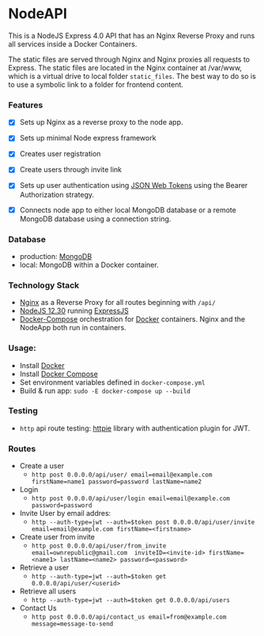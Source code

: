 # NodeAPI
This is a NodeJS Express 4.0 API that has an Nginx Reverse Proxy and runs all services inside a Docker Containers. 

The static files are served through Nginx and Nginx proxies all requests to Express. 
The static files are located in the Nginx container at /var/www, which is a virtual drive
to local folder `static_files`. The best way to do so is to use a symbolic
link to a folder for frontend content.

### Features
* [x] Sets up Nginx as a reverse proxy to the node app.
* [x] Sets up minimal Node express framework
* [x] Creates user registration
* [x] Create users through invite link
* [x] Sets up user authentication using [JSON Web Tokens](https://github.com/auth0/node-jsonwebtoken) using the Bearer Authorization strategy. 
* [x] Connects node app to either local MongoDB database or a remote MongoDB database using a connection string.



### Database 
* production: [MongoDB](https://cloud.mongodb.com/)
* local: MongoDB within a Docker container.

### Technology Stack
* [Nginx](https://www.nginx.com/) as a Reverse Proxy for all routes beginning with `/api/`
* [NodeJS 12.30](https://nodejs.org/en/) running [ExpressJS](https://expressjs.com/)
* [Docker-Compose](https://docs.docker.com/compose/) orchestration for
[Docker]() containers. Nginx and the NodeApp both run in containers.

### Usage:

* Install [Docker](https://docs.docker.com/install)
* Install [Docker Compose](https://docs.docker.com/compose/install)
* Set environment variables defined in `docker-compose.yml`
* Build & run app: `sudo -E docker-compose up --build` 

### Testing
* `http` api route testing: [httpie](https://github.com/teracyhq/httpie-jwt-auth) library with authentication plugin for JWT.



### Routes
* Create a user
  * `http post 0.0.0.0/api/user/ email=email@example.com firstName=name1 password=password lastName=name2`
* Login 
  * `http post 0.0.0.0/api/user/login email=email@example.com password=password`
* Invite User by email addres:
  * `http --auth-type=jwt --auth=$token post 0.0.0.0/api/user/invite email=email@example.com firstName=<firstname>`
* Create user from invite 
  * `http post 0.0.0.0/api/user/from_invite email=ownrepublic@gmail.com 
     inviteID=<invite-id> firstName=<name1> lastName=<name2> password=<password>`
* Retrieve a user
  * `http --auth-type=jwt --auth=$token get 0.0.0.0/api/user/<userid>`
* Retrieve all users
  * `http --auth-type=jwt --auth=$token get 0.0.0.0/api/users`
* Contact Us
  * `http post 0.0.0.0/api/contact_us email=from@example.com message=message-to-send`

